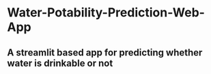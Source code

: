 # Water-Potability-Prediction-Web-App
## A streamlit based app for predicting whether water is drinkable or not
